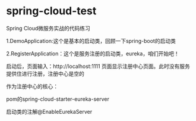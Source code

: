 # spring-cloud-test
Spring Cloud微服务实战的代码练习

1.DemoApplication:这个是基本的启动类，回顾一下spring-boot的启动类

2.RegisterApplication：这个是服务注册的启动类，eureka，咱们开始吧！

启动后，页面输入：http://localhost:1111
页面显示注册中心页面。此时没有服务提供住进行注册，注册中心是空的


作为注册中心的核心：

pom的spring-cloud-starter-eureka-server

启动类的注解@EnableEurekaServer

